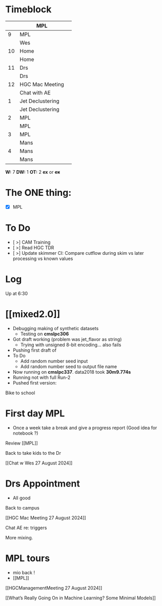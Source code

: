 # Timeblock

|     | MPL              |     |
| --- | ---------------- | --- |
| 9   | MPL              |     |
|     | Wes              |     |
| 10  | Home             |     |
|     | Home             |     |
| 11  | Drs              |     |
|     | Drs              |     |
| 12  | HGC Mac Meeting  |     |
|     | Chat with AE     |     |
| 1   | Jet Declustering |     |
|     | Jet Declustering |     |
| 2   | MPL              |     |
|     | MPL              |     |
| 3   | MPL              |     |
|     | Mans             |     |
| 4   | Mans             |     |
|     | Mans             |     |

**W:** 7 
**DW:** 1
**OT:** 2
**ex** or **~~ex~~**

# The ONE thing: 
- [x] MPL


# To Do
- [ >] CAM Training
- [ >] Read HGC TDR
- [ >] Update skimmer CI: Compare cutflow during skim vs later processing vs known values




# Log

Up at 6:30 

# [[mixed2.0]]
- Debugging making of synthetic datasets
	- Testing on **cmslpc306**
- Got draft working (problem was jet_flavor as string)
	- Trying with unsigned 8-bit encoding... also fails
- Pushing first draft of
- To Do
	- Add random number seed input
	- Add random number seed to output file name
- Now running on **cmslpc337**. data2018 took **30m9.774s**
- Running not with full Run-2
- Pushed first version: 

Bike to school

# First day MPL
- Once a week take a break and give a progress report (Good idea for notebook ?)

Review [[MPL]]

Back to take kids to the Dr

[[Chat w Wes 27 August 2024]]

# Drs Appointment
- All good

Back to campus 

[[HGC Mac Meeting 27 August 2024]]

Chat AE re: triggers 

More mixing.

# MPL tours
- mio back !
- [[MPL]]

[[HGCManagementMeeting 27 August 2024]]

[[What’s Really Going On in Machine Learning? Some Minimal Models]]


